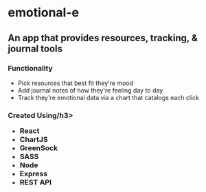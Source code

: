 # emotional-e


<h2>An app that provides resources, tracking, & journal tools</h2>
<div></div>

<h3>Functionality</h3>

<ul>
  <li>Pick resources that best fit they're mood</li>
  <li>Add journal notes of how they're feeling day to day</li>
  <li>Track they're emotional data via a chart that catalogs each click</li>
</ul>

<h3>Created Using/h3>

<ul>
  <li>React</li>
  <li>ChartJS</li>
  <li>GreenSock</li>
  <li>SASS</li>
  <li>Node</li>
  <li>Express</li>
  <li>REST API</li>
</ul>
